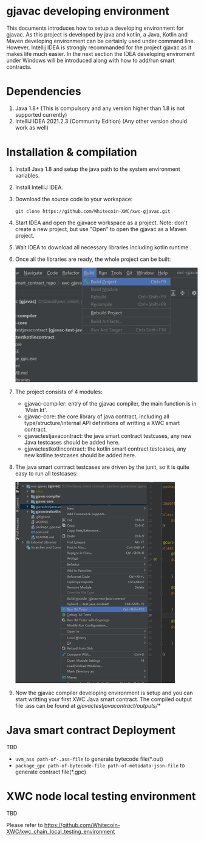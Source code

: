 # gjavac developing environment

This documents introduces how to setup a developing environment for gjavac. As this project is developed by java and kotlin, a Java, Kotlin and Maven developing environment can be certainly used under command line.  However, Intellij IDEA is strongly recommanded for the project gjavac as it makes life much easier. In the next section the IDEA developing enviroment under Windows will be introduced along with how to add/run smart contracts.



# Dependencies

1. Java 1.8+ (This is compulsory and any version higher than 1.8 is not supported currently)
2. IntelliJ IDEA 2021.2.3 (Community Edition) (Any other version should work as well)



# Installation & compilation

1. Install Java 1.8 and setup the java path to the system environment variables.

2. Install IntelliJ IDEA.

3. Download the source code to your workspace:

   `git clone https://github.com/Whitecoin-XWC/xwc-gjavac.git`

4. Start IDEA and open the gjavace workspace as a project. Note: don't create a new project, but use "Open" to open the gjavac as a Maven project.

5. Wait IDEA to download all necessary libraries including kotlin runtime .

6. Once all the libraries are ready, the whole project can be built:

   <img src="https://github.com/Whitecoin-XWC/xwc-gjavac/blob/master/image-20211119165236190.png" alt="image-20211119165236190" style="zoom: 50%;" />

7. The project consists of 4 modules: 

   - gjavac-compiler: entry of the gjavac compiler, the main function is in 'Main.kt'.
   - gjavac-core: the core library of java contract, including all type/structure/internal API definitions of writting a XWC smart contract.
   - gjavactestjavacontract: the java smart contract testcases, any new Java testcases should be added here.
   - gjavactestkotlincontract: the kotlin smart contract testcases, any new kotline testcases should be added here.

8. The java smart contract testcases are driven by the junit, so it is quite easy to run all testcases:

   ​	<img src="https://github.com/Whitecoin-XWC/xwc-gjavac/blob/master/image-20211119171317387.png" alt="image-20211119171317387" style="zoom:67%;" />

9. Now the gjavac compiler developing environment is setup and you can start writting your first XWC Java smart contract. The compiled output file .ass can be found at *gjavactestjavacontract/outputs/\**



# Java smart contract Deployment

TBD

- `uvm_ass path-of-.ass-file` to generate bytecode file(*.out)
- `package_gpc path-of-bytecode-file path-of-metadata-json-file` to generate contract file(*.gpc)



# XWC node local testing environment

TBD

Please refer to https://github.com/Whitecoin-XWC/xwc_chain_local_testing_environment

